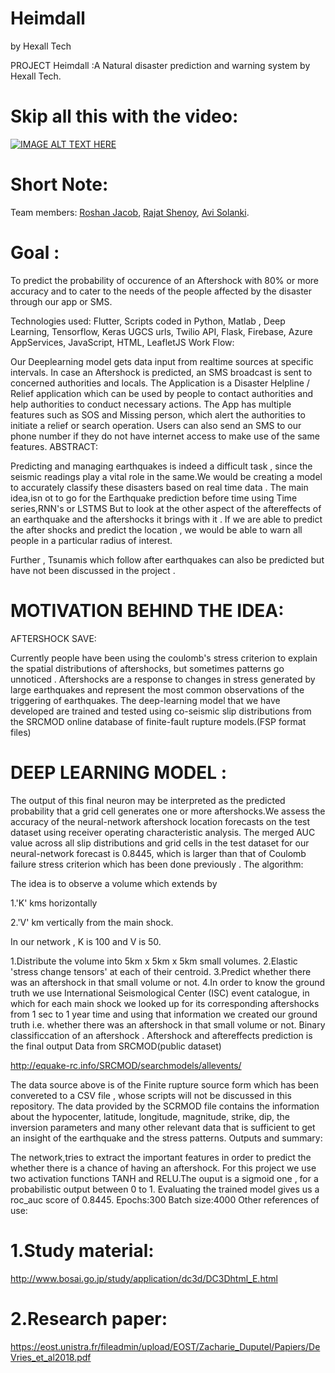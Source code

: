 # Heimdall
by Hexall Tech


PROJECT Heimdall :A Natural disaster prediction and warning system by Hexall Tech.

# Skip all this with the video:
[![IMAGE ALT TEXT HERE](https://img.youtube.com/vi/YOUTUBE_VIDEO_ID_HERE/0.jpg)]([https://www.youtube.com/watch?v=YOUTUBE_VIDEO_ID_HERE](https://www.youtube.com/watch?v=R7rs5G2K4HY))

# Short Note:

Team members: [Roshan Jacob](https://github.com/roshan1999), [Rajat Shenoy](https://github.com/raj4tshenoy), [Avi Solanki](https://github.com/Avi-141).

# Goal :
To predict the probability of occurence of an Aftershock with 80% or more accuracy and to cater to the needs of the people affected by the disaster through our app or SMS.

Technologies used: Flutter, Scripts coded in Python, Matlab , Deep Learning, Tensorflow, Keras UGCS urls, Twilio API, Flask, Firebase, Azure AppServices, JavaScript, HTML, LeafletJS
Work Flow:

Our Deeplearning model gets data input from realtime sources at specific intervals. In case an Aftershock is predicted, an SMS broadcast is sent to concerned authorities and locals. The Application is a Disaster Helpline / Relief application which can be used by people to contact authorities and help authorities to conduct necessary actions. The App has multiple features such as SOS and Missing person, which alert the authorities to initiate a relief or search operation. Users can also send an SMS to our phone number if they do not have internet access to make use of the same features.
ABSTRACT:

Predicting and managing earthquakes is indeed a difficult task , since the seismic readings play a vital role in the same.We would be creating a model to accurately classify these disasters based on real time data . The main idea,isn ot to go for the Earthquake prediction before time using Time series,RNN's or LSTMS But to look at the other aspect of the aftereffects of an earthquake and the aftershocks it brings with it . If we are able to predict the after shocks and predict the location , we would be able to warn all people in a particular radius of interest.

Further , Tsunamis which follow after earthquakes can also be predicted but have not been discussed in the project .
# MOTIVATION BEHIND THE IDEA:
AFTERSHOCK SAVE:

Currently people have been using the coulomb's stress criterion to explain the spatial distributions of aftershocks, but sometimes patterns go unnoticed . Aftershocks are a response to changes in stress generated by large earthquakes and represent the most common observations of the triggering of earthquakes. The deep-learning model that we have developed are trained and tested using co-seismic slip distributions from the SRCMOD online database of finite-fault rupture models.(FSP format files)
# DEEP LEARNING MODEL :

The output of this final neuron may be interpreted as the predicted probability that a grid cell generates one or more aftershocks.We assess the accuracy of the neural-network aftershock location forecasts on the test dataset using receiver operating characteristic analysis. The merged AUC value across all slip distributions and grid cells in the test dataset for our neural-network forecast is 0.8445, which is larger than that of Coulomb failure stress criterion which has been done previously .
The algorithm:

The idea is to observe a volume which extends by

1.'K' kms horizontally

2.'V' km vertically from the main shock.

In our network , K is 100 and V is 50.

1.Distribute the volume into 5km x 5km x 5km small volumes. 2.Elastic 'stress change tensors' at each of their centroid. 3.Predict whether there was an aftershock in that small volume or not. 4.In order to know the ground truth we use International Seismological Center (ISC) event catalogue, in which for each main shock we looked up for its corresponding aftershocks from 1 sec to 1 year time and using that information we created our ground truth i.e. whether there was an aftershock in that small volume or not. Binary classificcation of an aftershock . Aftershock and aftereffects prediction is the final output
Data from SRCMOD(public dataset)

http://equake-rc.info/SRCMOD/searchmodels/allevents/

The data source above is of the Finite rupture source form which has been convereted to a CSV file , whose scripts will not be discussed in this repository. The data provided by the SCRMOD file contains the information about the hypocenter, latitude, longitude, magnitude, strike, dip, the inversion parameters and many other relevant data that is sufficient to get an insight of the earthquake and the stress patterns.
Outputs and summary:

The network,tries to extract the important features in order to predict the whether there is a chance of having an aftershock. For this project we use two activation functions TANH and RELU.The ouput is a sigmoid one , for a probabilistic output between 0 to 1. Evaluating the trained model gives us a roc_auc score of 0.8445. Epochs:300 Batch size:4000
Other references of use:

# 1.Study material:
http://www.bosai.go.jp/study/application/dc3d/DC3Dhtml_E.html

# 2.Research paper:
https://eost.unistra.fr/fileadmin/upload/EOST/Zacharie_Duputel/Papiers/DeVries_et_al2018.pdf
